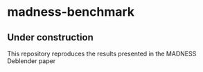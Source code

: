# madness-benchmark

## Under construction
This repository reproduces the results presented in the MADNESS Deblender paper
